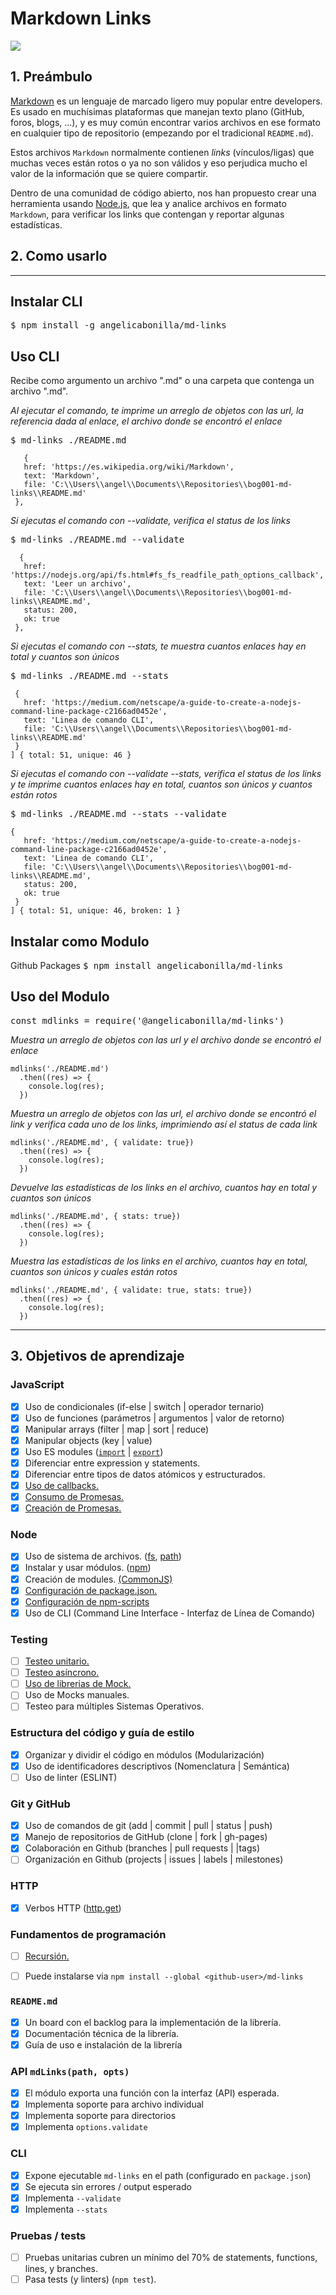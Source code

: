 # Markdown Links

<img src='./src/img/Md-links.svg'>


## 1. Preámbulo

[Markdown](https://es.wikipedia.org/wiki/Markdown) es un lenguaje de marcado
ligero muy popular entre developers. Es usado en muchísimas plataformas que
manejan texto plano (GitHub, foros, blogs, ...), y es muy común
encontrar varios archivos en ese formato en cualquier tipo de repositorio
(empezando por el tradicional `README.md`).

Estos archivos `Markdown` normalmente contienen _links_ (vínculos/ligas) que
muchas veces están rotos o ya no son válidos y eso perjudica mucho el valor de
la información que se quiere compartir.

Dentro de una comunidad de código abierto, nos han propuesto crear una
herramienta usando [Node.js](https://nodejs.org/), que lea y analice archivos
en formato `Markdown`, para verificar los links que contengan y reportar
algunas estadísticas.


## 2. Como usarlo

******************************************

## Instalar CLI

  <kbd>
      $ npm install -g angelicabonilla/md-links
  </kbd>

## Uso CLI
  Recibe como argumento un archivo ".md" o una carpeta que contenga un archivo ".md".

  *Al ejecutar el comando, te imprime un arreglo de objetos con las url, la referencia dada al enlace, el archivo donde se encontró el enlace*

  <kbd>
    $ md-links ./README.md
  </kbd>

 ```
    {
    href: 'https://es.wikipedia.org/wiki/Markdown',
    text: 'Markdown',
    file: 'C:\\Users\\angel\\Documents\\Repositories\\bog001-md-links\\README.md'
  },
  ```

  *Si ejecutas el comando con  --validate, verifica el status de los links*

  <kbd>
    $ md-links ./README.md  --validate
  </kbd>

 ```
   {
    href: 'https://nodejs.org/api/fs.html#fs_fs_readfile_path_options_callback',
    text: 'Leer un archivo',
    file: 'C:\\Users\\angel\\Documents\\Repositories\\bog001-md-links\\README.md',
    status: 200,
    ok: true
  },
   ```
  *Si ejecutas el comando con --stats, te muestra cuantos enlaces hay en total y cuantos son únicos*

  <kbd>
    $ md-links ./README.md --stats
  </kbd>

 ```
  {
    href: 'https://medium.com/netscape/a-guide-to-create-a-nodejs-command-line-package-c2166ad0452e',
    text: 'Linea de comando CLI',
    file: 'C:\\Users\\angel\\Documents\\Repositories\\bog001-md-links\\README.md'
  }
] { total: 51, unique: 46 }
 ```

  *Si ejecutas el comando con --validate --stats, verifica el status de los links y te imprime cuantos enlaces hay en total, cuantos son únicos y cuantos están rotos*

   <kbd>
  $ md-links ./README.md --stats --validate
  </kbd>

 ```
 {
    href: 'https://medium.com/netscape/a-guide-to-create-a-nodejs-command-line-package-c2166ad0452e',
    text: 'Linea de comando CLI',
    file: 'C:\\Users\\angel\\Documents\\Repositories\\bog001-md-links\\README.md',
    status: 200,
    ok: true
  }
] { total: 51, unique: 46, broken: 1 }
 ```

## Instalar como Modulo


Github Packages
  <kbd>
      $ npm install angelicabonilla/md-links
  </kbd>

## Uso del Modulo

  <kbd>
      const mdlinks = require('@angelicabonilla/md-links')
  </kbd>

  *Muestra un arreglo de objetos con las url y  el archivo donde se encontró el enlace*
```
mdlinks('./README.md')
  .then((res) => {
    console.log(res);
  })
```
  *Muestra un arreglo de objetos con las url, el archivo donde se encontró el link y verifica cada uno de los links, imprimiendo así el status de cada link*
```
mdlinks('./README.md', { validate: true})
  .then((res) => {
    console.log(res);
  })
```
  *Devuelve las estadísticas de los links en el archivo, cuantos hay en total y cuantos son únicos*
```
mdlinks('./README.md', { stats: true})
  .then((res) => {
    console.log(res);
  })
```
  *Muestra las estadísticas de los links  en el archivo, cuantos hay en total, cuantos son únicos y cuales están rotos*
```
mdlinks('./README.md', { validate: true, stats: true})
  .then((res) => {
    console.log(res);
  })
```

*****************************************************************
## 3. Objetivos de aprendizaje
### JavaScript

* [x] Uso de condicionales (if-else | switch | operador ternario)
* [x] Uso de funciones (parámetros | argumentos | valor de retorno)
* [x] Manipular arrays (filter | map | sort | reduce)
* [x] Manipular objects (key | value)
* [x] Uso ES modules ([`import`](https://developer.mozilla.org/en-US/docs/Web/JavaScript/Reference/Statements/import)
| [`export`](https://developer.mozilla.org/en-US/docs/Web/JavaScript/Reference/Statements/export))
* [x] Diferenciar entre expression y statements.
* [x] Diferenciar entre tipos de datos atómicos y estructurados.
* [x] [Uso de callbacks.](https://developer.mozilla.org/es/docs/Glossary/Callback_function)
* [x] [Consumo de Promesas.](https://scotch.io/tutorials/javascript-promises-for-dummies#toc-consuming-promises)
* [x] [Creación de Promesas.](https://www.freecodecamp.org/news/how-to-write-a-javascript-promise-4ed8d44292b8/)

### Node

* [x] Uso de sistema de archivos. ([fs](https://nodejs.org/api/fs.html), [path](https://nodejs.org/api/path.html))
* [x] Instalar y usar módulos. ([npm](https://www.npmjs.com/))
* [x] Creación de modules. [(CommonJS)](https://nodejs.org/docs/latest-v0.10.x/api/modules.html)
* [x] [Configuración de package.json.](https://docs.npmjs.com/files/package.json)
* [x] [Configuración de npm-scripts](https://docs.npmjs.com/misc/scripts)
* [x] Uso de CLI (Command Line Interface - Interfaz de Línea de Comando)

### Testing

* [ ] [Testeo unitario.](https://jestjs.io/docs/es-ES/getting-started)
* [ ] [Testeo asíncrono.](https://jestjs.io/docs/es-ES/asynchronous)
* [ ] [Uso de librerias de Mock.](https://jestjs.io/docs/es-ES/manual-mocks)
* [ ] Uso de Mocks manuales.
* [ ] Testeo para múltiples Sistemas Operativos.

### Estructura del código y guía de estilo

* [x] Organizar y dividir el código en módulos (Modularización)
* [x] Uso de identificadores descriptivos (Nomenclatura | Semántica)
* [ ] Uso de linter (ESLINT)

### Git y GitHub

* [x] Uso de comandos de git (add | commit | pull | status | push)
* [x] Manejo de repositorios de GitHub (clone | fork | gh-pages)
* [x] Colaboración en Github (branches | pull requests | |tags)
* [ ] Organización en Github (projects | issues | labels | milestones)

### HTTP

* [x] Verbos HTTP ([http.get](https://nodejs.org/api/http.html#http_http_get_options_callback))

### Fundamentos de programación

* [ ] [Recursión.](https://www.youtube.com/watch?v=lPPgY3HLlhQ)


* [ ] Puede instalarse via `npm install --global <github-user>/md-links`

### `README.md`

* [x] Un board con el backlog para la implementación de la librería.
* [x] Documentación técnica de la librería.
* [x] Guía de uso e instalación de la librería

### API `mdLinks(path, opts)`

* [x] El módulo exporta una función con la interfaz (API) esperada.
* [x] Implementa soporte para archivo individual
* [x] Implementa soporte para directorios
* [x] Implementa `options.validate`

### CLI

* [x] Expone ejecutable `md-links` en el path (configurado en `package.json`)
* [x] Se ejecuta sin errores / output esperado
* [x] Implementa `--validate`
* [x] Implementa `--stats`

### Pruebas / tests

* [ ] Pruebas unitarias cubren un mínimo del 70% de statements, functions,
  lines, y branches.
* [ ] Pasa tests (y linters) (`npm test`).
